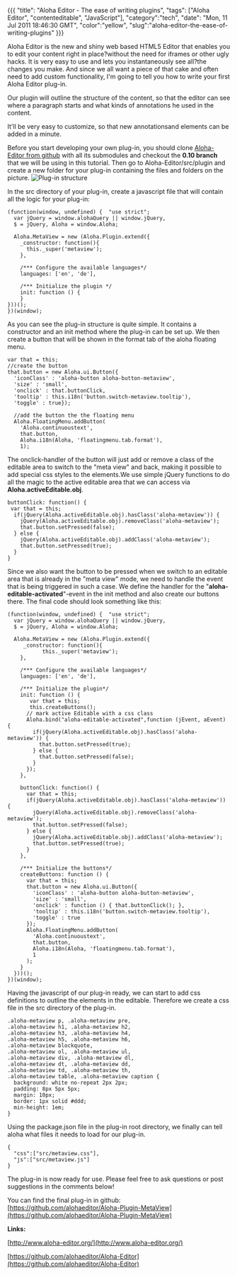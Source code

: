 {{{
  "title": "Aloha Editor - The ease of writing plugins",
  "tags": ["Aloha Editor", "contenteditable", "JavaScript"],
  "category":"tech",
  "date": "Mon, 11 Jul 2011 18:46:30 GMT",
  "color":"yellow",
  "slug":"aloha-editor-the-ease-of-writing-plugins"
}}}

Aloha Editor is the new and shiny web based HTML5 Editor that enables you to edit your content right in place?without the need for iframes or other ugly hacks. It is very easy to use and lets you instantaneously see all?the changes you make. And since we all want a piece of that cake and often need to add custom functionality, I'm going to tell you how to write your first Aloha Editor plug-in.
<!--more-->
Our plugin will outline the structure of the content, so that the editor can see where a paragraph starts and what kinds of annotations he used in the content. 

It'll be very easy to customize, so that new annotationsand elements can be added in a minute.

Before you start developing your own plug-in, you should clone [Aloha-Editor from github](https://github.com/alohaeditor/Aloha-Editor) with all its submodules and checkout the **0.10 branch** that we will be using in this tutorial.
Then go to Aloha-Editor/src/plugin and create a new folder for your plug-in containing the files and folders on the picture.
![Plug-in structure](/media/pictures/alohapluginstructure.png)

In the src directory of your plug-in, create a javascript file that will contain all the logic for your plug-in:

    (function(window, undefined) {	"use strict";
      var jQuery = window.alohaQuery || window.jQuery, 
      $ = jQuery, Aloha = window.Aloha;
    
      Aloha.MetaView = new (Aloha.Plugin.extend({	
        _constructor: function(){
          this._super('metaview');
        },
      
        /*** Configure the available languages*/	
        languages: ['en', 'de'],
    
        /*** Initialize the plugin */	
        init: function () { 
        }	
    }))();
    })(window);

As you can see the plug-in structure is quite simple. It contains a constructor and an init method where the plug-in can be set up.
We then create a button that will be shown in the format tab of the aloha floating menu.

    var that = this;	    
    //create the button	
    that.button = new Aloha.ui.Button({	
      'iconClass' : 'aloha-button aloha-button-metaview',
      'size' : 'small',	
      'onclick' : that.buttonClick,	
      'tooltip' : this.i18n('button.switch-metaview.tooltip'),	
      'toggle' : true});	
    
      //add the button the the floating menu	
      Aloha.FloatingMenu.addButton(
        'Aloha.continuoustext',	
        that.button,	
        Aloha.i18n(Aloha, 'floatingmenu.tab.format'),	
        1);

The onclick-handler of the button will just add or remove a class of the editable area to switch to the "meta view" and back, making it possible to add special css styles to the elements.We use simple jQuery functions to do all the magic to the active editable area that we can access via **Aloha.activeEditable.obj**.

    buttonClick: function() {	
     var that = this;	
      if(jQuery(Aloha.activeEditable.obj).hasClass('aloha-metaview')) {	
        jQuery(Aloha.activeEditable.obj).removeClass('aloha-metaview');	
        that.button.setPressed(false);	
      } else {	
        jQuery(Aloha.activeEditable.obj).addClass('aloha-metaview');	
        that.button.setPressed(true);	
      }	
    }	


Since we also want the button to be pressed when we switch to an editable area that is already in the "meta view" mode, we need to handle the event that is being triggered in such a case. We define the handler for the "**aloha-editable-activated**"-event in the init method and also create our buttons there. The final code should look something like this:

    (function(window, undefined) {	"use strict";
      var jQuery = window.alohaQuery || window.jQuery, 
      $ = jQuery, Aloha = window.Aloha;
    
      Aloha.MetaView = new (Aloha.Plugin.extend({	
         _constructor: function(){	
               this._super('metaview');	
        },	
    
        /*** Configure the available languages*/	
        languages: ['en', 'de'],
    
        /*** Initialize the plugin*/	
        init: function () {	
           var that = this;	
           this.createButtons();				
          // mark active Editable with a css class			
          Aloha.bind("aloha-editable-activated",function (jEvent, aEvent) {
            if(jQuery(Aloha.activeEditable.obj).hasClass('aloha-metaview')) {
              that.button.setPressed(true);
            } else {
              that.button.setPressed(false);
            }
          });
        },
    
        buttonClick: function() {
          var that = this;
          if(jQuery(Aloha.activeEditable.obj).hasClass('aloha-metaview')) {
            jQuery(Aloha.activeEditable.obj).removeClass('aloha-metaview');
            that.button.setPressed(false);
          } else {
            jQuery(Aloha.activeEditable.obj).addClass('aloha-metaview');
            that.button.setPressed(true);
          }
        },
    
        /*** Initialize the buttons*/
        createButtons: function () {
          var that = this;
          that.button = new Aloha.ui.Button({
            'iconClass' : 'aloha-button aloha-button-metaview',
            'size' : 'small',
            'onclick' : function () { that.buttonClick(); },
            'tooltip' : this.i18n('button.switch-metaview.tooltip'),
            'toggle' : true
          });
          Aloha.FloatingMenu.addButton(
            'Aloha.continuoustext',
            that.button,
            Aloha.i18n(Aloha, 'floatingmenu.tab.format'),
            1
          );
        }	
      }))();
    })(window);

Having the javascript of our plug-in ready, we can start to add css definitions to outline the elements in the editable. Therefore we create a css file in the src directory of the plug-in.

    .aloha-metaview p, .aloha-metaview pre,
    .aloha-metaview h1, .aloha-metaview h2,
    .aloha-metaview h3, .aloha-metaview h4,
    .aloha-metaview h5, .aloha-metaview h6,
    .aloha-metaview blockquote, 
    .aloha-metaview ol, .aloha-metaview ul, 
    .aloha-metaview div, .aloha-metaview dl, 
    .aloha-metaview dt, .aloha-metaview dd, 
    .aloha-metaview td, .aloha-metaview th, 
    .aloha-metaview table, .aloha-metaview caption {
      background: white no-repeat 2px 2px;
      padding: 8px 5px 5px;
      margin: 10px;
      border: 1px solid #ddd;
      min-height: 1em;
    }

Using the package.json file in the plug-in root directory, we finally can tell aloha what files it needs to load for our plug-in.

    {
      "css":["src/metaview.css"],
      "js":["src/metaview.js"]
    }

The plug-in is now ready for use. Please feel free to ask questions or post suggestions in the comments below!

You can find the final plug-in in github: [https://github.com/alohaeditor/Aloha-Plugin-MetaView](https://github.com/alohaeditor/Aloha-Plugin-MetaView)

**Links:**

[http://www.aloha-editor.org/](http://www.aloha-editor.org/)

[https://github.com/alohaeditor/Aloha-Editor](https://github.com/alohaeditor/Aloha-Editor)